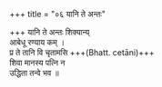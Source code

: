 +++
title = "०६ यानि ते अन्तः"

+++
यानि ते अन्तः शिक्यान्य्  
आबेधू रण्याय कम् ।  
प्र ते तानि वि चृतामसि +++(Bhatt. cetāni)+++  
शिवा मानस्य पत्नि न  
उद्धिता तन्वे भव ॥